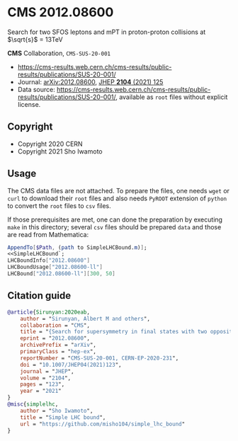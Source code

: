 # CMS 2012.08600

Search for two SFOS leptons and mPT in proton-proton collisions at $\sqrt{s}$ = 13TeV

**CMS** Collaboration, `CMS-SUS-20-001`

- <https://cms-results.web.cern.ch/cms-results/public-results/publications/SUS-20-001/>
- Journal:
  [arXiv:2012.08600](https://arxiv.org/abs/2012.08600),
  [JHEP **2104** (2021) 125](https://doi.org/10.1007/JHEP04(2021)123)
- Data source: <https://cms-results.web.cern.ch/cms-results/public-results/publications/SUS-20-001/>, available as `root` files without explicit license. 

## Copyright

- Copyright 2020 CERN
- Copyright 2021 Sho Iwamoto

## Usage

The CMS data files are not attached.
To prepare the files, one needs `wget` or `curl` to download their `root` files and also needs `PyROOT` extension of `python` to convert the `root` files to `csv` files.

If those prerequisites are met, one can done the preparation by executing `make` in this directory; several `csv` files should be prepared `data` and those are read from Mathematica:

```mathematica
AppendTo[$Path, (path to SimpleLHCBound.m)];
<<SimpleLHCBound`;
LHCBoundInfo["2012.08600"]
LHCBoundUsage["2012.08600-ll"]
LHCBound["2012.08600-ll"][300, 50]
```

## Citation guide

```bibtex
@article{Sirunyan:2020eab,
    author = "Sirunyan, Albert M and others",
    collaboration = "CMS",
    title = "{Search for supersymmetry in final states with two oppositely charged same-flavor leptons and missing transverse momentum in proton-proton collisions at $\sqrt{s} =$ 13 TeV}",
    eprint = "2012.08600",
    archivePrefix = "arXiv",
    primaryClass = "hep-ex",
    reportNumber = "CMS-SUS-20-001, CERN-EP-2020-231",
    doi = "10.1007/JHEP04(2021)123",
    journal = "JHEP",
    volume = "2104",
    pages = "123",
    year = "2021"
}
@misc{simplelhc,
    author = "Sho Iwamoto",
    title = "Simple LHC bound",
    url = "https://github.com/misho104/simple_lhc_bound"
}
```
